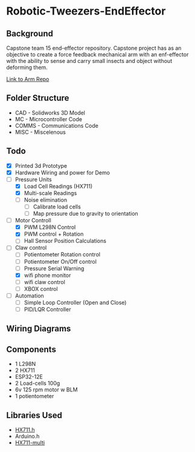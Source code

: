 # Robotic-Tweezers-EndEffector

## Background
Capstone team 15 end-effector repository.
Capstone project has as an objective to create a force feedback mechanical arm with an enf-effector with the ability to sense and carry small insects and object without deforming them.

[Link to Arm Repo](https://github.com/JakeCronin1997/robot-tweezers)

## Folder Structure
- CAD - Solidworks 3D Model
- MC - Microcontroller Code
- COMMS - Communications Code
- MISC - Miscelenous



## Todo
- [x] Printed 3d Prototype
- [x] Hardware Wiring and power for Demo
- [ ] Pressure Units
    - [x] Load Cell Readings (HX711)
    - [x] Multi-scale Readings
    - [ ] Noise elimination
        - [ ] Calibrate load cells 
        - [ ] Map pressure due to gravity to orientation
- [ ] Motor Controll
    - [x] PWM L298N Control
    - [x] PWM control + Rotation
    - [ ] Hall Sensor Position Calculations
- [ ] Claw control
    - [ ] Potientometer Rotation control
    - [ ] Potientometer On/Off control
    - [ ] Pressure Serial Warning
    - [x] wifi phone monitor
    - [ ] wifi claw control
    - [ ] XBOX control
- [ ] Automation
    - [ ] Simple Loop Controller (Open and Close)
    - [ ] PID/LQR Controller

## Wiring Diagrams

## Components
- 1 L298N
- 2 HX711
- ESP32-12E
- 2 Load-cells 100g
- 6v 125 rpm motor w BLM
- 1 potientometer

## Libraries Used
- [HX711.h](https://github.com/bogde/HX711)
- Arduino.h
- [HX711-multi](https://github.com/compugician/HX711-multi)
